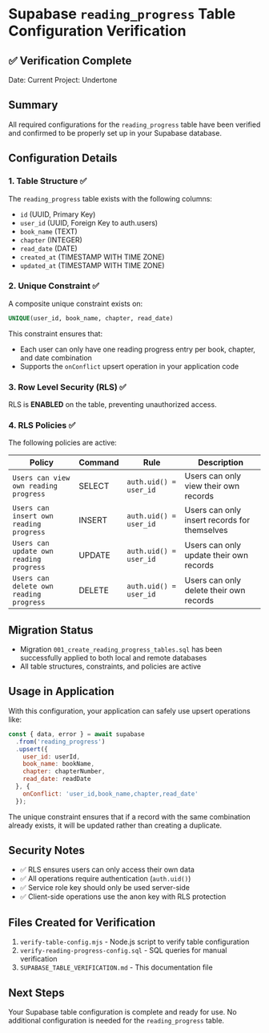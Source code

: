 # Supabase `reading_progress` Table Configuration Verification

## ✅ Verification Complete

Date: Current
Project: Undertone

## Summary

All required configurations for the `reading_progress` table have been verified and confirmed to be properly set up in your Supabase database.

## Configuration Details

### 1. Table Structure ✅
The `reading_progress` table exists with the following columns:
- `id` (UUID, Primary Key)
- `user_id` (UUID, Foreign Key to auth.users)
- `book_name` (TEXT)
- `chapter` (INTEGER)
- `read_date` (DATE)
- `created_at` (TIMESTAMP WITH TIME ZONE)
- `updated_at` (TIMESTAMP WITH TIME ZONE)

### 2. Unique Constraint ✅
A composite unique constraint exists on:
```sql
UNIQUE(user_id, book_name, chapter, read_date)
```
This constraint ensures that:
- Each user can only have one reading progress entry per book, chapter, and date combination
- Supports the `onConflict` upsert operation in your application code

### 3. Row Level Security (RLS) ✅
RLS is **ENABLED** on the table, preventing unauthorized access.

### 4. RLS Policies ✅
The following policies are active:

| Policy | Command | Rule | Description |
|--------|---------|------|-------------|
| `Users can view own reading progress` | SELECT | `auth.uid() = user_id` | Users can only view their own records |
| `Users can insert own reading progress` | INSERT | `auth.uid() = user_id` | Users can only insert records for themselves |
| `Users can update own reading progress` | UPDATE | `auth.uid() = user_id` | Users can only update their own records |
| `Users can delete own reading progress` | DELETE | `auth.uid() = user_id` | Users can only delete their own records |

## Migration Status
- Migration `001_create_reading_progress_tables.sql` has been successfully applied to both local and remote databases
- All table structures, constraints, and policies are active

## Usage in Application

With this configuration, your application can safely use upsert operations like:

```javascript
const { data, error } = await supabase
  .from('reading_progress')
  .upsert({
    user_id: userId,
    book_name: bookName,
    chapter: chapterNumber,
    read_date: readDate
  }, {
    onConflict: 'user_id,book_name,chapter,read_date'
  });
```

The unique constraint ensures that if a record with the same combination already exists, it will be updated rather than creating a duplicate.

## Security Notes
- ✅ RLS ensures users can only access their own data
- ✅ All operations require authentication (`auth.uid()`)
- ✅ Service role key should only be used server-side
- ✅ Client-side operations use the anon key with RLS protection

## Files Created for Verification
1. `verify-table-config.mjs` - Node.js script to verify table configuration
2. `verify-reading-progress-config.sql` - SQL queries for manual verification
3. `SUPABASE_TABLE_VERIFICATION.md` - This documentation file

## Next Steps
Your Supabase table configuration is complete and ready for use. No additional configuration is needed for the `reading_progress` table.

